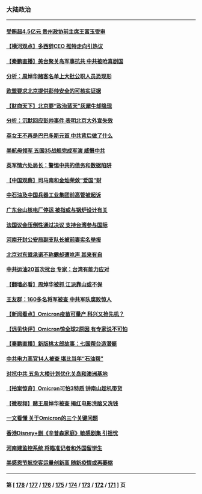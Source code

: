 ### 大陆政治
---
#### [受贿超4.5亿元 贵州政协前主席王富玉受审](../../pages/ncid277/n13409130.md) 
#### [【横河观点】多西辞CEO 推特走向引热议](../../pages/ncid277/n13408945.md) 
#### [【秦鹏直播】美台聚关岛军事抗共 中共被呛喜剧国](../../pages/ncid277/n13408913.md) 
#### [分析：周焯华赌客名单上大批公职人员恐现形](../../pages/ncid277/n13408680.md) 
#### [欧盟要求北京提供彭帅安全的可核实证据](../../pages/ncid277/n13408547.md) 
#### [【财商天下】北京要“政治蓝天”灰犀牛却隐现](../../pages/ncid277/n13408619.md) 
#### [分析：沉默回应彭帅事件 表明北京大外宣失效](../../pages/ncid277/n13408416.md) 
#### [英女王不再是巴巴多斯元首 中共背后做了什么](../../pages/ncid277/n13408530.md) 
#### [美航母领军 五国35战舰完成军演 威慑中共](../../pages/ncid277/n13408385.md) 
#### [英军情六处局长：警惕中共的债务和数据陷阱](../../pages/ncid277/n13408206.md) 
#### [【中国观察】司马南和金灿荣敛“爱国”财](../../pages/ncid277/n13407690.md) 
#### [中石油及中国兵器工业集团前高管被起诉](../../pages/ncid277/n13407783.md) 
#### [广东台山核电厂停运 被指或与锅炉设计有关](../../pages/ncid277/n13407330.md) 
#### [法国议会压倒性通过决议 支持台湾参与国际](../../pages/ncid277/n13407368.md) 
#### [河南开封公安局副支队长被前妻实名举报](../../pages/ncid277/n13407328.md) 
#### [北京对东盟承诺不称霸却遭呛声 其来有自](../../pages/ncid277/n13407371.md) 
#### [中共运油20首次扰台 专家：台湾有能力应对](../../pages/ncid277/n13406298.md) 
#### [【翻墙必看】周焯华被抓 江派靠山或不保](../../pages/ncid277/n13407098.md) 
#### [王友群：160多名将军被查 中共军队腐败惊人](../../pages/ncid277/n13406539.md) 
#### [【新闻看点】Omicron疫苗可量产 科兴又抢先机？](../../pages/ncid277/n13406417.md) 
#### [【远见快评】Omicron惊全球2原因 有专家说不可怕](../../pages/ncid277/n13406648.md) 
#### [【秦鹏直播】新版桃太郎故事：七国帮台造潜艇](../../pages/ncid277/n13406660.md) 
#### [中共电力高官14人被查 堪比当年“石油帮”](../../pages/ncid277/n13406577.md) 
#### [对抗中共 五角大楼计划优化关岛和澳洲基地](../../pages/ncid277/n13406412.md) 
#### [【拍案惊奇】Omicron可怕3特质 钟南山趁机带货](../../pages/ncid277/n13406337.md) 
#### [【微视频】赌王周焯华被查 揭红电影洗脑又洗钱](../../pages/ncid277/n13406076.md) 
#### [一文看懂 关于Omicron的三个关键问题](../../pages/ncid277/n13406253.md) 
#### [香港Disney+删《辛普森家庭》敏感剧集 引担忧](../../pages/ncid277/n13406130.md) 
#### [河南建监控系统 将瞄准记者和外国留学生](../../pages/ncid277/n13406013.md) 
#### [美感恩节航空客运量创新高 随新疫情或再萎缩](../../pages/ncid277/n13406062.md) 

---
#### 第 [ [178](./178.md) / [177](./177.md) / [176](./176.md) / [175](./175.md) / [174](./174.md) / [173](./173.md) / [172](./172.md) / [171](./171.md) ] 页
